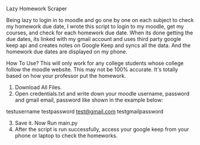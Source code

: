 Lazy Homework Scraper

Being lazy to login in to moodle and go one by one on each subject to check my homework due date, I wrote this script to login to my moodle, get my courses, and check for each homework due date. When its done getting the due dates, its linked with my gmail account and uses third party google keep api and creates notes on Google Keep and syncs all the data. And the homework due dates are displayed on my phone.

How To Use?
This will only work for any college students whose college follow the moodle website. This may not be 100% accurate. It's totally based on how your professor put the homework.

1. Download All Files.
2. Open credentials.txt and write down your moodle username, password and gmail email, password like shown in the example below:

testusername
testpassword
test@gmail.com
testgmailpassword

3. Save it. Now Run main.py
4. After the script is run successfully, access your google keep from your phone or laptop to check the homeworks.

